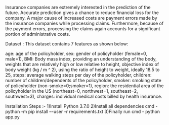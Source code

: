 Insurance companies are extremely interested in the prediction of the future. Accurate prediction gives a chance to reduce financial loss for the company. A major cause of increased costs are payment errors made by the insurance companies while processing claims. Furthermore, because of the payment errors, processing the claims again accounts for a significant portion of administrative costs.

Dataset :
This dataset contains 7 features as shown below:

age: age of the policyholder,
sex: gender of policyholder (female=0, male=1),
BMI: Body mass index, providing an understanding of the body, weights that are relatively high or low relative to height, objective index of body weight (kg / m ^ 2), using the ratio of height to weight, ideally 18.5 to 25,
steps: average walking steps per day of the policyholder,
children: number of children/dependents of the policyholder,
smoker: smoking state of policyholder (non-smoke=0;smoker=1),
region: the residential area of the policyholder in the US (northeast=0, northwest=1, southeast=2, southwest=3),
charges: individual medical costs billed by health insurance.

Installation Steps :-
1)Install Python 3.7.0
2)Install all dependencies cmd -python -m pip install –-user -r requirements.txt
3)Finally run cmd - python app.py
